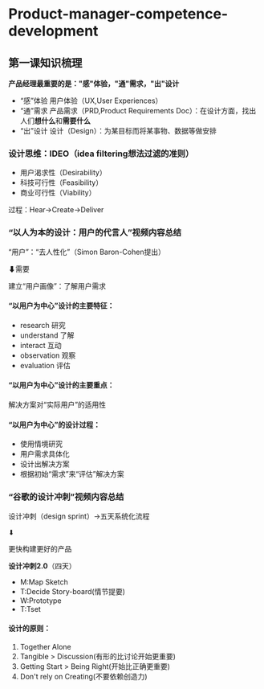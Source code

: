 # Product-manager-competence-development
## 第一课知识梳理
**产品经理最重要的是："感"体验，"通"需求，"出"设计**
* “感”体验
用户体验（UX,User Experiences）
* “通”需求
产品需求（PRD,Product Requirements Doc）：在设计方面，找出人们**想什么**和**需要什么**
* “出”设计
设计（Design）：为某目标而将某事物、数据等做安排

### 设计思维：IDEO（idea filtering想法过滤的准则）
* 用户渴求性（Desirability）
* 科技可行性（Feasibility）
* 商业可行性（Viability）

过程：Hear→Create→Deliver

### “以人为本的设计：用户的代言人”视频内容总结
“用户”：“去人性化”（Simon Baron-Cohen提出）

⬇需要

建立“用户画像”：了解用户需求

#### “以用户为中心”设计的主要特征：
* research 研究
* understand 了解
* interact 互动
* observation 观察
* evaluation 评估

#### “以用户为中心”设计的主要重点：
解决方案对“实际用户”的适用性

#### “以用户为中心”的设计过程：
* 使用情境研究
* 用户需求具体化
* 设计出解决方案
* 根据初始“需求”来“评估”解决方案

### “谷歌的设计冲刺”视频内容总结
设计冲刺（design sprint）→五天系统化流程

⬇

更快构建更好的产品

**设计冲刺2.0**（四天）
* M:Map Sketch
* T:Decide Story-board(情节提要)
* W:Prototype
* T:Tset

#### 设计的原则：
1. Together Alone
2. Tangible > Discussion(有形的比讨论开始更重要)
3. Getting Start > Being Right(开始比正确更重要)
4. Don't rely on Creating(不要依赖创造力)
